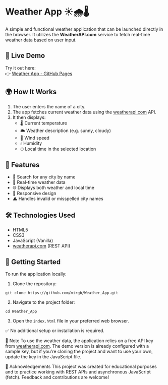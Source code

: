 # Weather App ☀️🌧🌡

A simple and functional weather application that can be launched directly in the browser. It utilizes the **WeatherAPI.com** service to fetch real-time weather data based on user input.

## 🚀 Live Demo

Try it out here:  
👉 [Weather App - GitHub Pages](https://mirgb.github.io/Weather_App/)

## 🌍 How It Works

1. The user enters the name of a city.
2. The app fetches current weather data using the [weatherapi.com](https://www.weatherapi.com/) API.
3. It then displays:
   - 🌡 Current temperature
   - 🌥 Weather description (e.g. sunny, cloudy)
   - 💨 Wind speed
   - 💧 Humidity
   - ⏱ Local time in the selected location

## 🧩 Features

- 🔎 Search for any city by name  
- 📡 Real-time weather data  
- 🌐 Displays both weather and local time  
- 📱 Responsive design  
- ⚠️ Handles invalid or misspelled city names

## 🛠️ Technologies Used

- HTML5  
- CSS3  
- JavaScript (Vanilla)  
- [weatherapi.com](https://www.weatherapi.com/) (REST API)

## 📂 Getting Started

To run the application locally:

1. Clone the repository:

`git clone https://github.com/mirgb/Weather_App.git`

2. Navigate to the project folder:

`cd Weather_App`

3. Open the `index.html` file in your preferred web browser.

✅ No additional setup or installation is required.

📌 Note
To use the weather data, the application relies on a free API key from [weatherapi.com](https://www.weatherapi.com/). The demo version is already configured with a sample key, but if you're cloning the project and want to use your own, update the key in the JavaScript file.

🙌 Acknowledgements
This project was created for educational purposes and to practice working with REST APIs and asynchronous JavaScript (fetch).
Feedback and contributions are welcome!